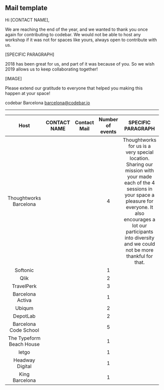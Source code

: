 ## Mail template

Hi [CONTACT NAME],

We are reaching the end of the year, and we wanted to thank you once again for contributing to codebar.
We would not be able to host any workshop if it was not for spaces like yours, always open to contribute with us.

[SPECIFIC PARAGRAPH]

2018 has been great for us, and part of it was because of you. So we wish 2019 allows us to keep collaborating together!

[IMAGE]

Please extend our gratitude to everyone that helped you making this happen at your space!

codebar Barcelona
barcelona@codebar.io

---

|Host | CONTACT NAME |Contact Mail| Number of events | SPECIFIC PARAGRAPH | IMAGE |
|:-:|:-:|:-:|:-:|:-:|:-:|
|Thoughtworks Barcelona|||4|Thoughtworks for us is a very special location. Sharing our mission with your made each of the 4 sessions in your space a pleasure for everyone. It also encourages a lot our participants into diversity and we could not be more thankful for that.|[photo](tws.jpg)|
|Softonic|||1|||
|Qlik|||2|||
|TravelPerk|||3|||
|Barcelona Activa|||1|||
|Ubiqum|||2|||
|DepotLab|||2|||
|Barcelona Code School|||5|||
|The Typeform Beach House|||1|||
|letgo|||1|||
|Headway Digital|||1|||
|King Barcelona|||1|||
